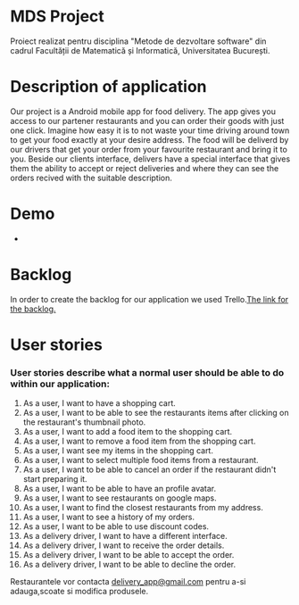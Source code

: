 # MDS Project

Proiect realizat pentru disciplina "Metode de dezvoltare software" din cadrul Facultății de Matematică și Informatică, Universitatea București.

# Description of application

Our project is a Android mobile app for food delivery. The app gives you access to our partener restaurants and you can order their goods with just one click.  Imagine how easy it is to not waste your time driving around town to get your food exactly at your desire address. The food will be deliverd by our drivers that get your order from your favourite restaurant and bring it to you. Beside our clients interface, delivers have a special interface that gives them the ability to accept or reject deliveries and where they can see the orders recived with the suitable description.

# Demo

-

# Backlog

In order to create the backlog for our application we used Trello.[The link for the backlog.](https://trello.com/b/9RWTZwVI/mds-project)


# User stories

### User stories describe what a normal user should be able to do within our application:

1. As a user, I want to have a shopping cart.
2. As a user, I want to be able to see the restaurants items after clicking on the restaurant's thumbnail photo.
3. As a user, I want to add a food item to the shopping cart.
4. As a user, I want to remove a food item from the shopping cart.
5. As a user, I want see my items in the shopping cart.
6. As a user, I want to select multiple food items from a restaurant.
7. As a user, I want to be able to cancel an order if the restaurant didn't start preparing it.
8. As a user, I want to be able to have an profile avatar. 
9. As a user, I want to see restaurants on google maps.
10. As a user, I want to find the closest restaurants from my address.
11. As a user, I want to see a history of my orders.
12. As a user, I want to be able to use discount codes.
13. As a delivery driver, I want to have a different interface.
14. As a delivery driver, I want to receive the order details.
15. As a delivery driver, I want to be able to accept the order.
16. As a delivery driver, I want to be able to decline the order.


Restaurantele vor contacta delivery_app@gmail.com pentru a-si adauga,scoate si modifica produsele.

